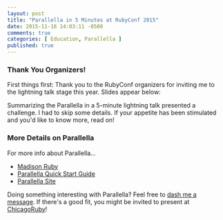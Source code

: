 ```yaml
---
layout: post
title: "Parallella in 5 Minutes at RubyConf 2015"
date: 2015-11-16 14:03:11 -0500
comments: true
categories: [ Education, Parallella ]
published: true
---
```


### Thank You Organizers!

First things first: Thank you to the RubyConf organizers for inviting me to the lightning talk stage this year. Slides appear below:

<center><script async class="speakerdeck-embed" data-id="c5458ed0047c42b387329bd274f4d8d7" data-ratio="1.77777777777778" src="//speakerdeck.com/assets/embed.js"></script></center>

Summarizing the Parallella in a 5-minute lightning talk presented a challenge. I had to skip some details. If your appetite has been stimulated and you'd like to know more, read on!

### More Details on Parallella

For more info about Parallella...

* [Madison Ruby](http://rayhightower.com/blog/2015/08/22/madison-ruby-and-parallella/)
* [Parallella Quick Start Guide](/blog/2014/07/07/parallella-quick-start-guide-with-gotchas/)
* [Parallella Site](http://parallella.org/)

Doing something interesting with Parallella? Feel free to [dash me a message](/contact). If there's a good fit, you might be invited to present at [ChicagoRuby](http://chicagoruby.org)!
